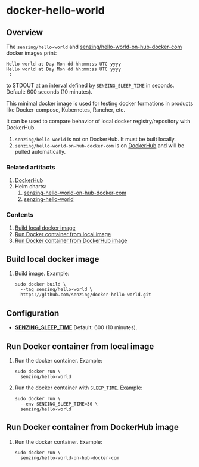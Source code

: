 # docker-hello-world

## Overview

The `senzing/hello-world`
and [senzing/hello-world-on-hub-docker-com](https://hub.docker.com/r/senzing/hello-world-on-hub-docker-com)
docker images print:

```console
Hello world at Day Mon dd hh:mm:ss UTC yyyy
Hello world at Day Mon dd hh:mm:ss UTC yyyy
 :
```

to STDOUT at an interval defined by `SENZING_SLEEP_TIME` in seconds.
Default: 600 seconds (10 minutes).

This minimal docker image is used for testing docker formations in products like
Docker-compose, Kubernetes, Rancher, etc.

It can be used to compare behavior of local docker registry/repository with DockerHub.

1. `senzing/hello-world`
   is not on DockerHub.
   It must be built locally.
1. `senzing/hello-world-on-hub-docker-com`
   is on [DockerHub](https://hub.docker.com/r/senzing/hello-world-on-hub-docker-com)
   and will be pulled automatically.

### Related artifacts

1. [DockerHub](https://hub.docker.com/r/senzing/hello-world-on-hub-docker-com)
1. Helm charts:
    1. [senzing-hello-world-on-hub-docker-com](https://github.com/Senzing/charts/tree/master/charts/senzing-hello-world-on-hub-docker-com)
    1. [senzing-hello-world](https://github.com/Senzing/charts/tree/master/charts/senzing-hello-world)

### Contents

1. [Build local docker image](#build-local-docker-image)
1. [Run Docker container from local image](#run-docker-container-from-local-image)
1. [Run Docker container from DockerHub image](#run-docker-container-from-dockerhub-image)

## Build local docker image

1. Build image.
   Example:

    ```console
    sudo docker build \
      --tag senzing/hello-world \
      https://github.com/senzing/docker-hello-world.git
    ```

## Configuration

- **[SENZING_SLEEP_TIME](https://github.com/Senzing/knowledge-base/blob/master/lists/environment-variables.md#senzing_sleep_time)**  Default: 600 (10 minutes).

## Run Docker container from local image

1. Run the docker container.
   Example:

    ```console
    sudo docker run \
      senzing/hello-world
    ```

1. Run the docker container with `SLEEP_TIME`.
   Example:

    ```console
    sudo docker run \
      --env SENZING_SLEEP_TIME=30 \
      senzing/hello-world
    ```

## Run Docker container from DockerHub image

1. Run the docker container.
   Example:

    ```console
    sudo docker run \
      senzing/hello-world-on-hub-docker-com
    ```
